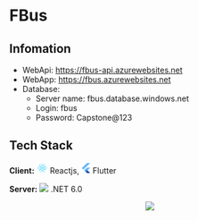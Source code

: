 # FBus

## Infomation

- WebApi: https://fbus-api.azurewebsites.net
- WebApp: https://fbus.azurewebsites.net
- Database: 
    + Server name: fbus.database.windows.net
    + Login: fbus
    + Password: Capstone@123

## Tech Stack

**Client:**  <img src="https://raw.githubusercontent.com/github/explore/80688e429a7d4ef2fca1e82350fe8e3517d3494d/topics/react/react.png" height="20"> Reactjs, <img src="https://raw.githubusercontent.com/dnfield/flutter_svg/7d374d7107561cbd906d7c0ca26fef02cc01e7c8/example/assets/flutter_logo.svg?sanitize=true" height="20"> Flutter

**Server:** <img src="https://github.com/ealflm/tools/blob/main/dot-net-core-7.png?raw=true" height="20"> .NET 6.0

<p align="center">
<img src="https://octodex.github.com/images/surftocat.png" width="300">
</p>
